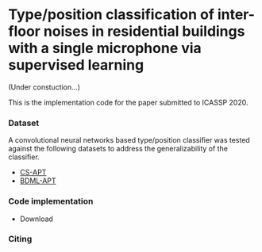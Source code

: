 # Type/position classification of inter-floor noises in residential buildings with a single microphone via supervised learning

(Under constuction...)

This is the implementation code for the paper submitted to ICASSP 2020.  



### Dataset

A convolutional neural networks based type/position classifier was tested against the following datasets to address the generalizability of the classifier.

- [CS-APT](https://github.com/yodacatmeow/indoor-noise/tree/master/indoor-noise-set/CS-APT)
- [BDML-APT](https://github.com/yodacatmeow/indoor-noise/tree/master/indoor-noise-set/BDML-APT)



### Code implementation

- Download  



### Citing
